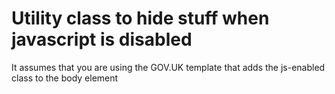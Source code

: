 # Utility class to hide stuff when javascript is disabled 

It assumes that you are using the GOV.UK template that adds the js-enabled class to the body element 
